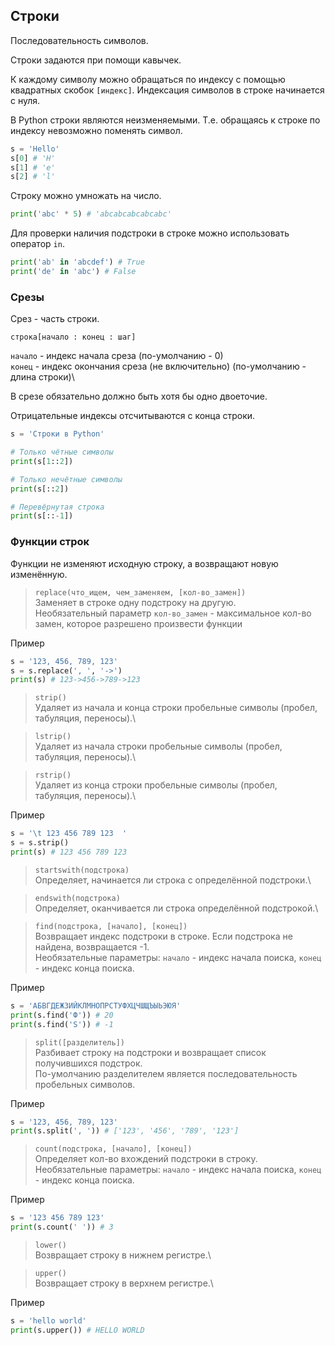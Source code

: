 ## Строки
Последовательность символов.

Строки задаются при помощи кавычек.

К каждому символу можно обращаться по индексу с помощью квадратных скобок <code>[индекс]</code>.
Индексация символов в строке начинается с нуля.

В Python строки являются неизменяемыми. Т.е. обращаясь к строке по индексу невозможно поменять символ.

```python
s = 'Hello'
s[0] # 'H'
s[1] # 'e'
s[2] # 'l'
```

Строку можно умножать на число.
```python
print('abc' * 5) # 'abcabcabcabcabc' 
```

Для проверки наличия подстроки в строке можно использовать оператор <code>in</code>.
```python
print('ab' in 'abcdef') # True
print('de' in 'abc') # False
```

### Срезы
Срез - часть строки.

```строка[начало : конец : шаг]```

<code>начало</code> - индекс начала среза (по-умолчанию - 0)\
<code>конец</code> - индекс окончания среза (не включительно) (по-умолчанию - длина строки)\

В срезе обязательно должно быть хотя бы одно двоеточие.

Отрицательные индексы отсчитываются с конца строки.

```python
s = 'Строки в Python'

# Только чётные символы
print(s[1::2])

# Только нечётные символы
print(s[::2])

# Перевёрнутая строка
print(s[::-1])
```

### Функции строк
Функции не изменяют исходную строку, а возвращают новую изменённую.

> <code>replace(что_ищем, чем_заменяем, [кол-во_замен])</code>\
> Заменяет в строке одну подстроку на другую.\
> Необязательный параметр <code>кол-во_замен</code> - максимальное кол-во замен, которое разрешено произвести функции

Пример
```python
s = '123, 456, 789, 123'
s = s.replace(', ', '->')
print(s) # 123->456->789->123
```

> <code>strip()</code>\
> Удаляет из начала и конца строки пробельные символы (пробел, табуляция, переносы).\

> <code>lstrip()</code>\
> Удаляет из начала строки пробельные символы (пробел, табуляция, переносы).\

> <code>rstrip()</code>\
> Удаляет из конца строки пробельные символы (пробел, табуляция, переносы).\

Пример
```python
s = '\t 123 456 789 123  '
s = s.strip()
print(s) # 123 456 789 123
```

> <code>startswith(подстрока)</code>\
> Определяет, начинается ли строка с определённой подстроки.\

> <code>endswith(подстрока)</code>\
> Определяет, оканчивается ли строка определённой подстрокой.\


> <code>find(подстрока, [начало], [конец])</code>\
> Возвращает индекс подстроки в строке. Если подстрока не найдена, возвращается -1.\
> Необязательные параметры: <code>начало</code> - индекс начала поиска, <code>конец</code> - индекс конца поиска.

Пример
```python
s = 'АБВГДЕЖЗИЙКЛМНОПРСТУФХЦЧШЩЪЫЬЭЮЯ'
print(s.find('Ф')) # 20
print(s.find('S')) # -1
```

> <code>split([разделитель])</code>\
> Разбивает строку на подстроки и возвращает список получившихся подстрок.\
> По-умолчанию разделителем является последовательность пробельных символов.

Пример
```python
s = '123, 456, 789, 123'
print(s.split(', ')) # ['123', '456', '789', '123']
```

> <code>count(подстрока, [начало], [конец])</code>\
> Определяет кол-во вхождений подстроки в строку.\
> Необязательные параметры: <code>начало</code> - индекс начала поиска, <code>конец</code> - индекс конца поиска.

Пример
```python
s = '123 456 789 123'
print(s.count(' ')) # 3
```

> <code>lower()</code>\
> Возвращает строку в нижнем регистре.\

> <code>upper()</code>\
> Возвращает строку в верхнем регистре.\

Пример
```python
s = 'hello world'
print(s.upper()) # HELLO WORLD
```